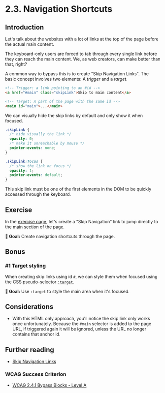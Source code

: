 # 2.3. Navigation Shortcuts

## Introduction

Let's talk about the websites with a lot of links at the top of the page before the actual main content.

The keyboard-only users are forced to tab through every single link before they can reach the main content. We, as web creators, can make better than that, right?

A common way to bypass this is to create "Skip Navigation Links". The basic concept involves two elements: A _trigger_ and a _target_.

```html
<!-- Trigger: a link pointing to an #id -->
<a href="#main" class="skipLink">Skip to main content</a>

<!-- Target: A part of the page with the same id -->
<main id="main">...</main>
```

We can visually hide the skip links by default and only show it when focused.

```css
.skipLink {
  /* hide visually the link */
  opacity: 0;
  /* make it unreachable by mouse */
  pointer-events: none;
}

.skipLink:focus {
  /* show the link on focus */
  opacity: 1;
  pointer-events: default;
}
```

This skip link must be one of the first elements in the DOM to be quickly accessed through the keyboard.

## Exercise

In the [exercise page](../exercises/2.3.html),
let's create a "Skip Navigation" link to jump directly to the main section of the page.

**🎯 Goal:** Create navigation shortcuts through the page.

## Bonus

### #1 Target styling

When creating skip links using id `#`, we can style them when focused using the CSS pseudo-selector [`:target`](https://developer.mozilla.org/en-US/docs/Web/CSS/:target).

**🎯 Goal:** Use `:target` to style the main area when it's focused.

## Considerations

- With this HTML only approach, you'll notice the skip link only works once unfortunately. Because the `#main` selector is added to the page URL, if triggered again it will be ignored, unless the URL no longer contains that anchor id.

## Further reading

- [Skip Navigation Links](https://webaim.org/techniques/skipnav/)

### WCAG Success Criterion

- [WCAG 2.4.1 Bypass Blocks - Level A](https://www.w3.org/TR/WCAG21/#bypass-blocks)
